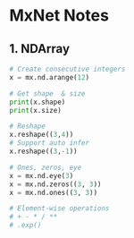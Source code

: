 # MxNet Notes
<script type="text/javascript" src="https://cdn.mathjax.org/mathjax/latest/MathJax.js?config=TeX-AMS_HTML"></script>

## 1. NDArray
```python
# Create consecutive integers
x = mx.nd.arange(12)

# Get shape  & size
print(x.shape)
print(x.size)

# Reshape
x.reshape((3,4))
# Support auto infer
x.reshape((3,-1)) 

# Ones, zeros, eye
x = mx.nd.eye(3)
x = mx.nd.zeros((3, 3))
x = mx.nd.ones((3, 3))

# Element-wise operations
# + - * / **
# .exp()

```


<!--stackedit_data:
eyJoaXN0b3J5IjpbMTk3NTU2NDY4OCwtMTAyNDM5MzQ3MF19
-->